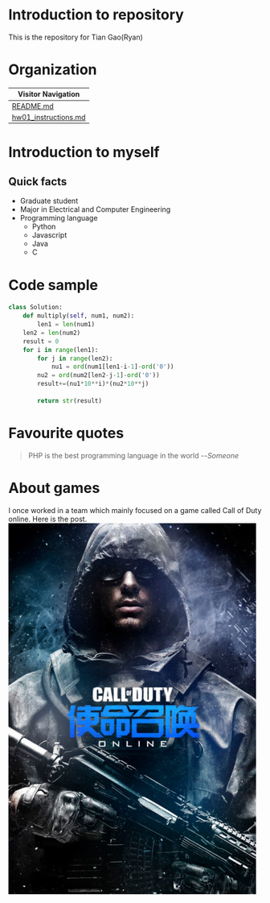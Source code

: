 # Introduction to repository
This is the repository for Tian Gao(Ryan)  
# Organization  
Visitor Navigation|  
------------|  
[README.md](https://github.com/STAT545-UBC-students/hw01-RyanGao67/blob/master/README.md)|  
[hw01_instructions.md](https://github.com/STAT545-UBC-students/hw01-RyanGao67/blob/master/hw01_instructions.md)| 
# Introduction to myself
## Quick facts
* Graduate student  
* Major in Electrical and Computer Engineering  
* Programming language  
  * Python 
  * Javascript
  * Java
  * C
# Code sample
```Python
class Solution:
    def multiply(self, num1, num2):
        len1 = len(num1)
	len2 = len(num2)
	result = 0
	for i in range(len1):
	    for j in range(len2):
	        nu1 = ord(num1[len1-i-1]-ord('0'))
		nu2 = ord(num2[len2-j-1]-ord('0'))
		result+=(nu1*10**i)*(nu2*10**j)

        return str(result)
```
# Favourite quotes
> PHP is the best programming language in the world
> --*Someone*

# About games
I once worked in a team which mainly focused on a game called Call of Duty online. Here is the post. 
![](img/callofduty.jpg)
